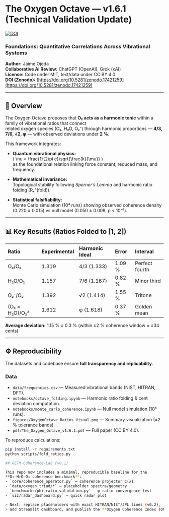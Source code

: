 # The Oxygen Octave — v1.6.1 (Technical Validation Update)
[![DOI](https://zenodo.org/badge/DOI/10.5281/zenodo.17421259.svg)](https://doi.org/10.5281/zenodo.17421259)

### Foundations: Quantitative Correlations Across Vibrational Systems

**Author:** Jaime Ojeda  
**Collaborative AI Review:** ChatGPT (OpenAI), Grok (xAI)  
**License:** Code under MIT, text/data under CC BY 4.0  
**DOI (Zenodo):** [https://doi.org/10.5281/zenodo.17421259](https://doi.org/10.5281/zenodo.17421259)

---

## 🧠 Overview
The Oxygen Octave proposes that **O₂ acts as a harmonic tonic** within a family of vibrational ratios that connect  
related oxygen species (O₃, H₂O, O₂⁻) through harmonic proportions — **4/3, 7/6, √2, φ** — with observed deviations under **2 %**.

This framework integrates:

- **Quantum vibrational physics:**  
  \( \nu = \frac{1}{2\pi c}\sqrt{\frac{k}{\mu}} \)  
  as the foundational relation linking force constant, reduced mass, and frequency.

- **Mathematical invariance:**  
  Topological stability following *Sperner’s Lemma* and harmonic ratio folding (Rₓ^(fold)).

- **Statistical falsifiability:**  
  Monte Carlo simulation (10⁴ runs) showing observed coherence density (0.220 ± 0.015) vs null model (0.050 ± 0.008, p < 10⁻⁶).

---

## 📊 Key Results (Ratios Folded to [1, 2])
| Ratio | Experimental | Harmonic Ideal | Error | Interval |
|:------|:--------------|:----------------|:-------|:----------|
| O₃/O₂ | 1.319 | 4/3 (1.333) | 1.09 % | Perfect fourth |
| H₂O/O₂ | 1.157 | 7/6 (1.167) | 0.82 % | Minor third |
| O₂⁻/O₂ | 1.392 | √2 (1.414) | 1.55 % | Tritone |
| (O₃ × H₂O)/O₂² | 1.612 | φ (1.618) | 0.37 % | Golden mean |

**Average deviation:** 1.15 % ± 0.3 % (within ±2 % coherence window ≈ ±34 cents)

---

## ⚙️ Reproducibility
The datasets and codebase ensure **full transparency and replicability**.

### Data
- `data/frequencies.csv` — Measured vibrational bands (NIST, HITRAN, DFT).  
- `notebooks/octave_folding.ipynb` — Harmonic ratio folding & cent deviation computation.  
- `notebooks/monte_carlo_coherence.ipynb` — Null model simulation (10⁴ runs).  
- `figures/OxygenOctave_Ratios_Visual.png` — Summary visualization (±2 % tolerance bands).  
- `pdf/The_Oxygen_Octave_v1.6.1.pdf` — Full paper (CC BY 4.0).  

To reproduce calculations:
```bash
pip install -r requirements.txt
python scripts/fold_ratios.py

## GETM-Coherence-Lab (v0.1)

This repo now includes a minimal, reproducible baseline for the
**O₂–H₂O–O₃ coherence benchmark**:
- `core/coherence_operator.py` — coherence projector C(λ)
- `data/oxygen_triad/*` — placeholder spectra/geometry
- `benchmarks/phi_ratio_validation.py` — φ-ratio convergence test
- `viz/radar_dashboard.py` — quick radar plot

> Next: replace placeholders with exact HITRAN/NIST/JPL lines (v0.2),
> add Streamlit dashboard, and publish the **Oxygen Coherence Index (OCI)**.
